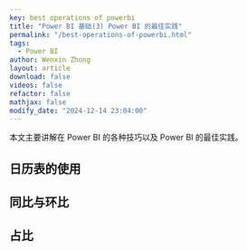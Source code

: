 ```yaml
---
key: best operations of powerbi
title: "Power BI 基础(3) Power BI 的最佳实践"
permalink: "/best-operations-of-powerbi.html"
tags:
  - Power BI
author: Wenxin Zhong
layout: article
download: false
videos: false
refactor: false
mathjax: false
modify_date: "2024-12-14 23:04:00"
---
```


本文主要讲解在 Power BI 的各种技巧以及 Power BI 的最佳实践。

<!--more-->

## 日历表的使用

## 同比与环比

## 占比
